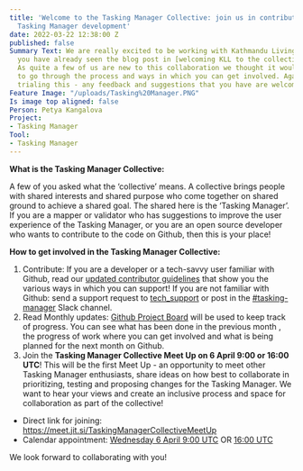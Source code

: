 ```yaml
---
title: 'Welcome to the Tasking Manager Collective: join us in contributing to the
  Tasking Manager development'
date: 2022-03-22 12:38:00 Z
published: false
Summary Text: We are really excited to be working with Kathmandu Living Labs. Hopefully
  you have already seen the blog post in [welcoming KLL to the collective](https://www.hotosm.org/tech-blog/welcome-to-the-collective-kll/).
  As quite a few of us are new to this collaboration we thought it would be useful
  to go through the process and ways in which you can get involved. Again, we are
  trialing this - any feedback and suggestions that you have are welcome!
Feature Image: "/uploads/Tasking%20Manager.PNG"
Is image top aligned: false
Person: Petya Kangalova
Project:
- Tasking Manager
Tool:
- Tasking Manager
---
```


**What is the Tasking Manager Collective:**

A few of you asked what the ‘collective’ means. A collective brings people with shared interests and shared purpose who come together on shared ground to achieve a shared goal. The shared here is the ‘Tasking Manager’. If you are a mapper or validator who has suggestions to improve the user experience of the Tasking Manager, or you are an open source developer who wants to contribute to the code on Github, then this is your place!

**How to get involved in the Tasking Manager Collective:**
1. Contribute: If you are a developer or a tech-savvy user familiar with Github, read our [updated contributor guidelines](https://github.com/hotosm/tasking-manager/blob/develop/docs/contributing.md) that show you the various ways in which you can support! If you are not familiar with Github:  send a support request to [tech_support](https://hotosm.atlassian.net/servicedesk/customer/portal/4) or post in the [#tasking-manager](https://hotosm.slack.com/archives/C319P09PB) Slack channel.
2. Read Monthly updates: [Github Project Board](https://github.com/orgs/hotosm/projects/4/views/1) will be used to keep track of progress. You can see what has been done in the previous month , the progress of work where you can get involved and what is being planned for the next month on Github. 
3. Join the **Tasking Manager Collective Meet Up on 6 April 9:00 or 16:00 UTC**! This will be the first Meet Up - an opportunity to meet other Tasking Manager enthusiasts, share ideas on how best to collaborate in prioritizing, testing and proposing changes for the Tasking Manager.  We want to hear your views and create an inclusive process and space for collaboration as part of the collective!  
- Direct link for joining: https://meet.jit.si/TaskingManagerCollectiveMeetUp
- Calendar appointment: [Wednesday 6 April 9:00 UTC](https://calendar.google.com/calendar/u/0/r/eventedit/copy/MmFmNm1jNXBtYW1tMG9wcGhnMzkzcThkamYgaG90b3NtLm9yZ184NDhlODlhYWlhYjA0YWc5NGQyM3JxbjU1OEBn/cGV0eWEua2FuZ2Fsb3ZhQGhvdG9zbS5vcmc?sf=true) OR [16:00 UTC](https://calendar.google.com/calendar/u/0/r/eventedit/copy/MHJhYm1mMnZobWphOG90MHRoa2Vmb25lOWYgaG90b3NtLm9yZ184NDhlODlhYWlhYjA0YWc5NGQyM3JxbjU1OEBn/cGV0eWEua2FuZ2Fsb3ZhQGhvdG9zbS5vcmc?sf=true)

We look forward to collaborating with you! 
 